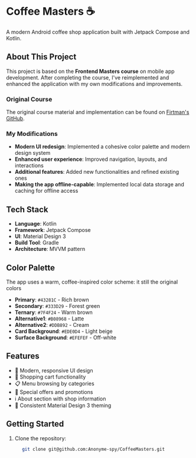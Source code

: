 # Coffee Masters ☕

A modern Android coffee shop application built with Jetpack Compose and Kotlin.

## About This Project

This project is based on the **Frontend Masters course** on mobile app development. After completing
the course, I've reimplemented and enhanced the application with my own modifications and
improvements.

### Original Course

The original course material and implementation can be found
on [Firtman's GitHub](https://github.com/firtman).

### My Modifications

- **Modern UI redesign**: Implemented a cohesive color palette and modern design system
- **Enhanced user experience**: Improved navigation, layouts, and interactions
- **Additional features**: Added new functionalities and refined existing ones
- **Making the app offline-capable**: Implemented local data storage and caching for offline access

## Tech Stack

- **Language**: Kotlin
- **Framework**: Jetpack Compose
- **UI**: Material Design 3
- **Build Tool**: Gradle
- **Architecture**: MVVM pattern

## Color Palette

The app uses a warm, coffee-inspired color scheme: it still the original colors

- **Primary**: `#43281C` - Rich brown
- **Secondary**: `#333D29` - Forest green
- **Ternary**: `#7F4F24` - Warm brown
- **Alternative1**: `#B08968` - Latte
- **Alternative2**: `#DDB892` - Cream
- **Card Background**: `#EDE0D4` - Light beige
- **Surface Background**: `#EFEFEF` - Off-white

## Features

- 📱 Modern, responsive UI design
- 🛒 Shopping cart functionality
- 📋 Menu browsing by categories
- 🎁 Special offers and promotions
- ℹ️ About section with shop information
- 🎨 Consistent Material Design 3 theming

## Getting Started

1. Clone the repository:

```bash
      git clone git@github.com:Anonyme-spy/CoffeeMasters.git
```